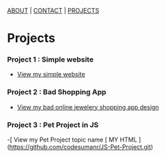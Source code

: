 [ABOUT](./index.md)  |  [CONTACT](./contact.md)  |  [PROJECTS](./projects.md)

# Projects

### Project 1 : Simple website
- [View my simple website](https://github.com/codesumanr/http5110/tree/main/SumanWebsite)

### Project 2 : Bad Shopping App
- [View my bad online jewelery shopping app design](https://www.figma.com/design/kboRdtxM1eXNMOQGeiT9TX/Rani%2C-Suman-(N01634643)?node-id=0-1&node-type=canvas&t=InaT9w1gdwzTbb8y-0)

### Project 3 : Pet Project in JS 
-[ View my Pet Project topic name [ MY HTML ] (https://github.com/codesumanr/JS-Pet-Project.git)

